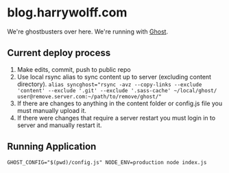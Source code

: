 # blog.harrywolff.com

We're ghostbusters over here.  We're running with [Ghost](http://ghost.org/).


## Current deploy process

1. Make edits, commit, push to public repo
1. Use local rsync alias to sync content up to server (excluding content directory).
  `alias syncghost="rsync -avz --copy-links --exclude 'content' --exclude '.git' --exclude '.sass-cache' ~/local/ghost/ user@remove.server.com:~/path/to/remove/ghost/"`
1. If there are changes to anything in the content folder or config.js file you must manually upload it.
1. If there were changes that require a server restart you must login in to server and manually restart it.

## Running Application

`GHOST_CONFIG="$(pwd)/config.js" NODE_ENV=production node index.js`